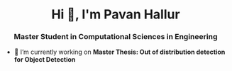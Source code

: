 <h1 align="center">Hi 👋, I'm Pavan Hallur</h1>
<h3 align="center">Master Student in Computational Sciences in Engineering</h3>

- 🔭 I’m currently working on **Master Thesis: Out of distribution detection for Object Detection**


<!--
**pavanhr-tech/pavanhr-tech** is a ✨ _special_ ✨ repository because its `README.md` (this file) appears on your GitHub profile.

Here are some ideas to get you started:

- 🔭 I’m currently working on ...
- 🌱 I’m currently learning ...
- 👯 I’m looking to collaborate on ...
- 🤔 I’m looking for help with ...
- 💬 Ask me about ...
- 📫 How to reach me: ...
- 😄 Pronouns: ...
- ⚡ Fun fact: ...
-->
